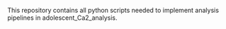 This repository contains all python scripts needed to implement analysis pipelines in adolescent_Ca2_analysis.
